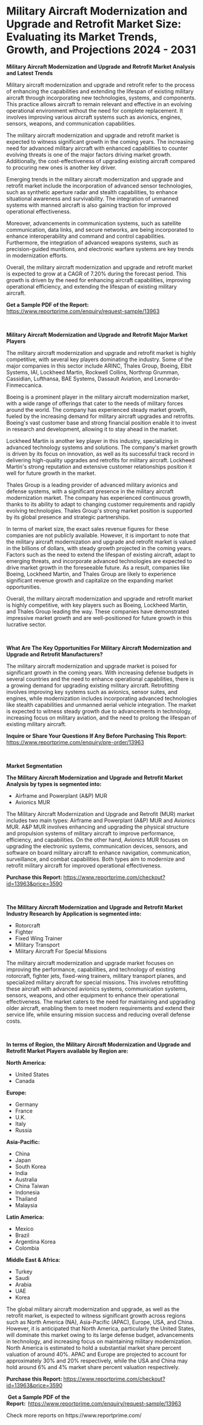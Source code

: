 <p><h1>Military Aircraft Modernization and Upgrade and Retrofit Market Size: Evaluating its Market Trends, Growth, and Projections 2024 - 2031</h1></p><p><strong>Military Aircraft Modernization and Upgrade and Retrofit Market Analysis and Latest Trends</strong></p>
<p><p>Military aircraft modernization and upgrade and retrofit refer to the process of enhancing the capabilities and extending the lifespan of existing military aircraft through incorporating new technologies, systems, and components. This practice allows aircraft to remain relevant and effective in an evolving operational environment without the need for complete replacement. It involves improving various aircraft systems such as avionics, engines, sensors, weapons, and communication capabilities.</p><p>The military aircraft modernization and upgrade and retrofit market is expected to witness significant growth in the coming years. The increasing need for advanced military aircraft with enhanced capabilities to counter evolving threats is one of the major factors driving market growth. Additionally, the cost-effectiveness of upgrading existing aircraft compared to procuring new ones is another key driver.</p><p>Emerging trends in the military aircraft modernization and upgrade and retrofit market include the incorporation of advanced sensor technologies, such as synthetic aperture radar and stealth capabilities, to enhance situational awareness and survivability. The integration of unmanned systems with manned aircraft is also gaining traction for improved operational effectiveness.</p><p>Moreover, advancements in communication systems, such as satellite communication, data links, and secure networks, are being incorporated to enhance interoperability and command and control capabilities. Furthermore, the integration of advanced weapons systems, such as precision-guided munitions, and electronic warfare systems are key trends in modernization efforts.</p><p>Overall, the military aircraft modernization and upgrade and retrofit market is expected to grow at a CAGR of 7.20% during the forecast period. This growth is driven by the need for enhancing aircraft capabilities, improving operational efficiency, and extending the lifespan of existing military aircraft.</p></p>
<p><strong>Get a Sample PDF of the Report:&nbsp;</strong> <a href="https://www.reportprime.com/enquiry/request-sample/13963">https://www.reportprime.com/enquiry/request-sample/13963</a></p>
<p>&nbsp;</p>
<p><strong>Military Aircraft Modernization and Upgrade and Retrofit Major Market Players</strong></p>
<p><p>The military aircraft modernization and upgrade and retrofit market is highly competitive, with several key players dominating the industry. Some of the major companies in this sector include ARINC, Thales Group, Boeing, Elbit Systems, IAI, Lockheed Martin, Rockwell Collins, Northrop Grumman, Cassidian, Lufthansa, BAE Systems, Dassault Aviation, and Leonardo-Finmeccanica.</p><p>Boeing is a prominent player in the military aircraft modernization market, with a wide range of offerings that cater to the needs of military forces around the world. The company has experienced steady market growth, fueled by the increasing demand for military aircraft upgrades and retrofits. Boeing's vast customer base and strong financial position enable it to invest in research and development, allowing it to stay ahead in the market.</p><p>Lockheed Martin is another key player in this industry, specializing in advanced technology systems and solutions. The company's market growth is driven by its focus on innovation, as well as its successful track record in delivering high-quality upgrades and retrofits for military aircraft. Lockheed Martin's strong reputation and extensive customer relationships position it well for future growth in the market.</p><p>Thales Group is a leading provider of advanced military avionics and defense systems, with a significant presence in the military aircraft modernization market. The company has experienced continuous growth, thanks to its ability to adapt to changing customer requirements and rapidly evolving technologies. Thales Group's strong market position is supported by its global presence and strategic partnerships.</p><p>In terms of market size, the exact sales revenue figures for these companies are not publicly available. However, it is important to note that the military aircraft modernization and upgrade and retrofit market is valued in the billions of dollars, with steady growth projected in the coming years. Factors such as the need to extend the lifespan of existing aircraft, adapt to emerging threats, and incorporate advanced technologies are expected to drive market growth in the foreseeable future. As a result, companies like Boeing, Lockheed Martin, and Thales Group are likely to experience significant revenue growth and capitalize on the expanding market opportunities.</p><p>Overall, the military aircraft modernization and upgrade and retrofit market is highly competitive, with key players such as Boeing, Lockheed Martin, and Thales Group leading the way. These companies have demonstrated impressive market growth and are well-positioned for future growth in this lucrative sector.</p></p>
<p>&nbsp;</p>
<p><strong>What Are The Key Opportunities For Military Aircraft Modernization and Upgrade and Retrofit Manufacturers?</strong></p>
<p><p>The military aircraft modernization and upgrade market is poised for significant growth in the coming years. With increasing defense budgets in several countries and the need to enhance operational capabilities, there is a growing demand for upgrading existing military aircraft. Retrofitting involves improving key systems such as avionics, sensor suites, and engines, while modernization includes incorporating advanced technologies like stealth capabilities and unmanned aerial vehicle integration. The market is expected to witness steady growth due to advancements in technology, increasing focus on military aviation, and the need to prolong the lifespan of existing military aircraft.</p></p>
<p><strong>Inquire or Share Your Questions If Any Before Purchasing This Report:</strong> <a href="https://www.reportprime.com/enquiry/pre-order/13963">https://www.reportprime.com/enquiry/pre-order/13963</a></p>
<p>&nbsp;</p>
<p><strong>Market Segmentation</strong></p>
<p><strong>The Military Aircraft Modernization and Upgrade and Retrofit Market Analysis by types is segmented into:</strong></p>
<p><ul><li>Airframe and Powerplant (A&P) MUR</li><li>Avionics MUR</li></ul></p>
<p><p>The Military Aircraft Modernization and Upgrade and Retrofit (MUR) market includes two main types: Airframe and Powerplant (A&P) MUR and Avionics MUR. A&P MUR involves enhancing and upgrading the physical structure and propulsion systems of military aircraft to improve performance, efficiency, and capabilities. On the other hand, Avionics MUR focuses on upgrading the electronic systems, communication devices, sensors, and software on board military aircraft to enhance navigation, communication, surveillance, and combat capabilities. Both types aim to modernize and retrofit military aircraft for improved operational effectiveness.</p></p>
<p><strong>Purchase this Report:&nbsp;</strong><a href="https://www.reportprime.com/checkout?id=13963&price=3590">https://www.reportprime.com/checkout?id=13963&price=3590</a></p>
<p>&nbsp;</p>
<p><strong>The Military Aircraft Modernization and Upgrade and Retrofit Market Industry Research by Application is segmented into:</strong></p>
<p><ul><li>Rotorcraft</li><li>Fighter</li><li>Fixed Wing Trainer</li><li>Military Transport</li><li>Military Aircraft For Special Missions</li></ul></p>
<p><p>The military aircraft modernization and upgrade market focuses on improving the performance, capabilities, and technology of existing rotorcraft, fighter jets, fixed-wing trainers, military transport planes, and specialized military aircraft for special missions. This involves retrofitting these aircraft with advanced avionics systems, communication systems, sensors, weapons, and other equipment to enhance their operational effectiveness. The market caters to the need for maintaining and upgrading older aircraft, enabling them to meet modern requirements and extend their service life, while ensuring mission success and reducing overall defense costs.</p></p>
<p>&nbsp;</p>
<p><strong>In terms of Region, the Military Aircraft Modernization and Upgrade and Retrofit Market Players available by Region are:</strong></p>
<p>
    <p> <strong> North America: </strong>
        <ul>
            <li>United States</li>
            <li>Canada</li>
        </ul>
        </p> 
    <p> <strong> Europe: </strong>
        <ul>
            <li>Germany</li>
            <li>France</li>
            <li>U.K.</li>
            <li>Italy</li>
            <li>Russia</li>
        </ul>
        </p> 
    <p> <strong> Asia-Pacific: </strong>
        <ul>
            <li>China</li>
            <li>Japan</li>
            <li>South Korea</li>
            <li>India</li>
            <li>Australia</li>
            <li>China Taiwan</li>
            <li>Indonesia</li>
            <li>Thailand</li>
            <li>Malaysia</li>
        </ul>
        </p> 
    <p> <strong> Latin America: </strong>
        <ul>
            <li>Mexico</li>
            <li>Brazil</li>
            <li>Argentina Korea</li>
            <li>Colombia</li>
        </ul>
        </p> 
    <p> <strong> Middle East & Africa: </strong>
        <ul>
            <li>Turkey</li>
            <li>Saudi</li>
            <li>Arabia</li>
            <li>UAE</li>
            <li>Korea</li>
        </ul>
    </p>
    </p>
<p><p>The global military aircraft modernization and upgrade, as well as the retrofit market, is expected to witness significant growth across regions such as North America (NA), Asia-Pacific (APAC), Europe, USA, and China. However, it is anticipated that North America, particularly the United States, will dominate this market owing to its large defense budget, advancements in technology, and increasing focus on maintaining military modernization. North America is estimated to hold a substantial market share percent valuation of around 40%. APAC and Europe are projected to account for approximately 30% and 20% respectively, while the USA and China may hold around 6% and 4% market share percent valuation respectively.</p></p>
<p><strong>Purchase this Report: </strong><a href="https://www.reportprime.com/checkout?id=13963&price=3590">https://www.reportprime.com/checkout?id=13963&price=3590</a></p>
<p>&nbsp;<strong>Get a Sample PDF of the Report:&nbsp;&nbsp;</strong><a href="https://www.reportprime.com/enquiry/request-sample/13963">https://www.reportprime.com/enquiry/request-sample/13963</a></p>
<p><strong></strong></p>
<p>Check more reports on https://www.reportprime.com/</p>